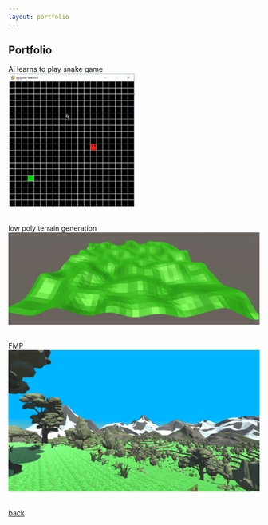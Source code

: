```yaml
---
layout: portfolio
---
```


## Portfolio

Ai learns to play snake game<br>
<img alt="Snake game" src="assets/images/snake-game.PNG"/><br><br>

low poly terrain generation<br>
<img alt="Low poly terrain" src="assets/images/low-poly-terrain.PNG"/><br><br>

FMP <br>
<img alt="FMP terrain" src="assets/images/Capture.PNG"/><br><br>


[back](./)
